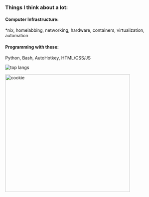 ### Things I think about a lot:

#### Computer Infrastructure:
*nix, homelabbing, networking, hardware, containers, virtualization, automation

#### Programming with these:
Python, Bash, AutoHotkey, HTML/CSS/JS

![top langs](https://github-readme-stats.vercel.app/api/top-langs/?username=jaygriffinjay&layout=compact)

<img src="[workplace.jpg](https://upload.wikimedia.org/wikipedia/commons/f/f1/2ChocolateChipCookies.jpg)https://upload.wikimedia.org/wikipedia/commons/f/f1/2ChocolateChipCookies.jpg" alt="cookie" usemap="#cookiemap" width="400" height="379">
